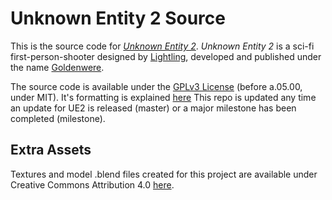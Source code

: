 # Unknown Entity 2 Source

This is the source code for *[Unknown Entity 2](https://goldenwere.surge.sh/projects/ue2)*. *Unknown Entity 2* is a sci-fi first-person-shooter designed by [Lightling](https://lightling.xyz), developed and published under the name [Goldenwere](https://goldenwere.surge.sh). 

The source code is available under the [GPLv3 License](LICENSE.md) (before a.05.00, under MIT). It's formatting is explained [here](formatting.md) This repo is updated any time an update for UE2 is released (master) or a major milestone has been completed (milestone).

## Extra Assets

Textures and model .blend files created for this project are available under Creative Commons Attribution 4.0 [here](https://www.dropbox.com/sh/nttmdqudszwbxu7/AAC_Rae7seZ8grQI0htGC2AUa?dl=0).

